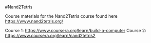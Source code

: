 #Nand2Tetris

Course materials for the Nand2Tetris course found here https://www.nand2tetris.org/

Course 1: https://www.coursera.org/learn/build-a-computer
Course 2: https://www.coursera.org/learn/nand2tetris2
